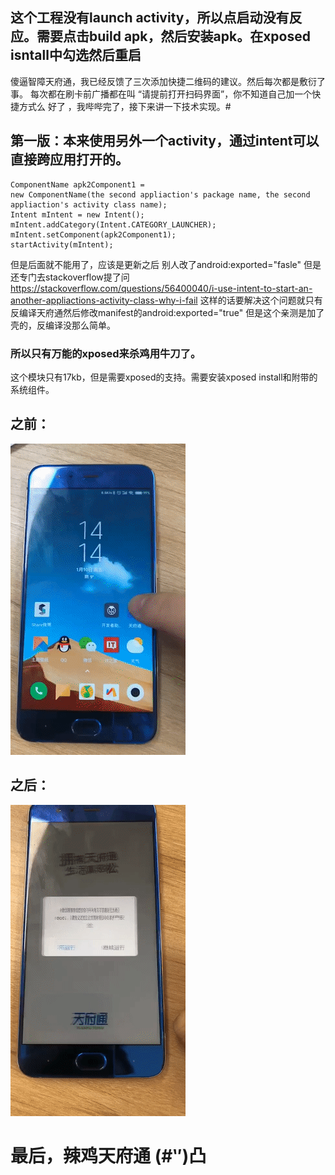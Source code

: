 ## 这个工程没有launch activity，所以点启动没有反应。需要点击build apk，然后安装apk。在xposed isntall中勾选然后重启
傻逼智障天府通，我已经反馈了三次添加快捷二维码的建议。然后每次都是敷衍了事。
每次都在刷卡前广播都在叫 “请提前打开扫码界面”，你不知道自己加一个快捷方式么
好了 ，我哔哔完了，接下来讲一下技术实现。#
## 第一版：本来使用另外一个activity，通过intent可以直接跨应用打开的。
 `````` 
ComponentName apk2Component1 =
new ComponentName(the second appliaction's package name, the second appliaction's activity class name);
Intent mIntent = new Intent();
mIntent.addCategory(Intent.CATEGORY_LAUNCHER);
mIntent.setComponent(apk2Component1);
startActivity(mIntent);
 `````` 
但是后面就不能用了，应该是更新之后 别人改了android:exported="fasle"
但是还专门去stackoverflow提了问
https://stackoverflow.com/questions/56400040/i-use-intent-to-start-an-another-appliactions-activity-class-why-i-fail
这样的话要解决这个问题就只有反编译天府通然后修改manifest的android:exported="true"
但是这个亲测是加了壳的，反编译没那么简单。
### 所以只有万能的xposed来杀鸡用牛刀了。 
这个模块只有17kb，但是需要xposed的支持。需要安装xposed install和附带的系统组件。
## 之前：
![image](https://github.com/TheKeyDU/XposedTianFuTongJustJumpToQcCodeActivity/blob/master/%E5%8E%9F%E5%A7%8B.gif?raw=true)
## 之后：
![image](https://github.com/TheKeyDU/XposedTianFuTongJustJumpToQcCodeActivity/blob/master/%E6%8F%92%E4%BB%B6%E5%90%8E.gif?raw=true)
 
# 最后，辣鸡天府通 (#‵′)凸
